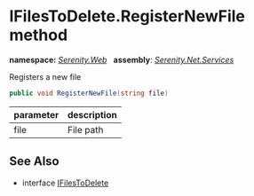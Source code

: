 # IFilesToDelete.RegisterNewFile method
**namespace:** *[Serenity.Web](../../README.md#serenity.web-namespace)*   **assembly**: *[Serenity.Net.Services](../../README.md)*

Registers a new file

```csharp
public void RegisterNewFile(string file)
```

| parameter | description |
| --- | --- |
| file | File path |

## See Also

* interface [IFilesToDelete](../IFilesToDelete.md)